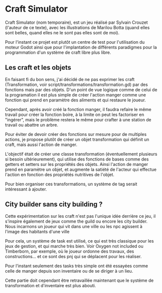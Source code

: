 # Craft Simulator

Craft Simulator (nom temporaire), est un jeu réalisé par Sylvain Crouzet (l'auteur de ce texte), avec les illustrations de Marilou Botta (quand elles sont belles, quand elles ne le sont pas elles sont de moi).

Pour l'instant ce projet est plutôt un centre de test pour l'utilisation du moteur Godot ainsi que pour l'implantation de différents paradigmes pour la programmation d'un système de craft libre plus libre.



## Les craft et les objets

En faisant fi du bon sens, j'ai décidé de ne pas exprimer les craft (Transformation, voir script/transformations/transformation.gd) par des fonctions mais par des objets. D'un point de vue logique comme de celui de la programation il est plus simple de créer l'action manger comme une fonction qui prend en paramètre des aliments et qui restaure le joueur.

Cependant, après avoir créé la fonction manger, il faudra refaire le même travail pour créer la fonction boire, à la limite on peut les factoriser en "ingérer", mais le problème restera le même pour crafter à une station de travail ou abattre un arbre.

Pour éviter de devoir créer des fonctions sur mesure pour de multiples actions, je propose plutôt de créer un objet transformation qui définit un craft, mais aussi l'action de manger.

L'objectif était de créer une classe transformation (éventuellement plusieurs si besoin ultérieurement), qui utilise des fonctions de bases comme des getters et setters sur les propriétés des objets.
Ainsi l'action de manger prend en paramètre un objet, et augmente la satiété de l'acteur qui effectue l'action en fonction des propriétés nutritives de l'objet. 

Pour bien organiser ces transformations, un système de tag serait intéressant à ajouter.

## City builder sans city building ?

Cette expérimentation sur les craft n'est pas l'unique idée derrière ce jeu, il s'inspire également de jeux comme the guild ou encore les city builder. Nous incarnons un joueur qui vit dans une ville ou les npc agissent à l'image des habitants d'une ville

Pour cela, un système de task est utilisé, ce qui est très classique pour les jeux de gestion, et qui marche très bien. Voir Oxygen not included ou Timberborn, par exemple,
où le joueur ordonne des travaux, des constructions... et ce sont des pnj qui se déplacent pour les réaliser.

Pour l'instant seulement des tasks très simple ont été essayées comme celle de manger depuis son inventaire ou de se diriger à un lieu.

Cette partie doit cependant être retravaillée maintenant que le système de transformation et d'inventaire est plus abouti.


